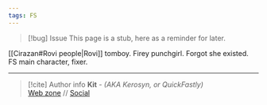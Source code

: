 ```yaml
---
tags: FS
---
```

> [!bug] Issue
> This page is a stub, here as a reminder for later.

[[Cirazan#Rovi people|Rovi]] tomboy. Firey punchgirl. Forgot she existed. FS main character, fixer.


-----
> [!cite] Author info
> **Kit** - *(AKA Kerosyn, or QuickFastly)*\
> [Web zone](https://kerosyn.link) // [Social](https://a.tripulse.link/@kit)